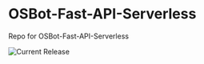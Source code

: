# OSBot-Fast-API-Serverless
Repo for OSBot-Fast-API-Serverless

![Current Release](https://img.shields.io/badge/release-v1.17.0-blue)
